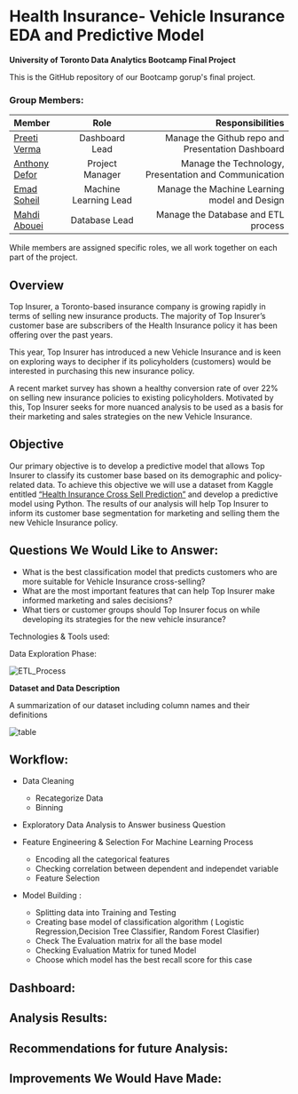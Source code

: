 # Health Insurance- Vehicle Insurance EDA and Predictive Model
**University of Toronto Data Analytics Bootcamp Final Project**

This is the GitHub repository of our Bootcamp gorup's final project.

### Group Members:

| Member         | Role                 | Responsibilities                                           |
| :---           |     :---:            |          ---:                                              |
|  [Preeti Verma](https://github.com/vermapreeti003)   | Dashboard Lead       | Manage the Github repo and Presentation Dashboard          |
| [Anthony Defor](https://github.com/tonydefor) | Project Manager      | Manage the Technology, Presentation and Communication      |
| [Emad Soheil](https://github.com/EmadSoheili)    | Machine Learning Lead| Manage the Machine Learning model and Design               |
| [Mahdi Abouei](https://github.com/aboueim)   | Database Lead        | Manage the Database and ETL process                        |

While members are assigned specific roles, we all work together on each part of the project.

## Overview

Top Insurer, a Toronto-based insurance company is growing rapidly in terms of selling new insurance products. The majority of Top Insurer’s customer base are subscribers of the Health Insurance policy it has been offering over the past years.

This year, Top Insurer has introduced a new Vehicle Insurance and is keen on exploring ways to decipher if its policyholders (customers) would be interested in purchasing this new insurance policy.

A recent market survey has shown a healthy conversion rate of over 22% on selling new insurance policies to existing policyholders. Motivated by this, Top Insurer seeks for more nuanced analysis to be used as a basis for their marketing and sales strategies on the new Vehicle Insurance.

## Objective

Our primary objective is to develop a predictive model that allows Top Insurer to classify its customer base based on its demographic and policy-related data. To achieve this objective we will use a dataset from Kaggle entitled [“Health Insurance Cross Sell Prediction”](https://www.kaggle.com/datasets/anmolkumar/health-insurance-cross-sell-prediction?resource=download) and develop a predictive model using Python. The results of our analysis will help Top Insurer to inform its customer base segmentation for marketing and selling them the new Vehicle Insurance policy.


## Questions We Would Like to Answer:
      
 * What is the best classification model that predicts customers who are more suitable for Vehicle Insurance cross-selling?
 * What are the most important features that can help Top Insurer make informed marketing and sales decisions?
 * What tiers or customer groups should Top Insurer focus on while developing its strategies for the new vehicle insurance?


Technologies & Tools used:






Data Exploration Phase:



![ETL_Process](https://user-images.githubusercontent.com/111541268/214387965-45fc13a0-bd83-4a02-ae18-5c06748f09fe.png)



**Dataset and Data Description**

A summarization of our dataset including column names and their definitions

![table](https://user-images.githubusercontent.com/111541268/214397203-6c2bb60a-58ce-440e-a0e6-72e6df24710d.png)



## Workflow:
* Data Cleaning
   * Recategorize Data
   * Binning
* Exploratory Data Analysis to Answer business Question

* Feature Engineering & Selection For Machine Learning Process

  * Encoding all the categorical features
  * Checking correlation between dependent and independet variable
  * Feature Selection
  
* Model Building :

  * Splitting data into Training and Testing
  * Creating base model of classification algorithm ( Logistic Regression,Decision Tree Classifier, Random Forest Clasifier)
  * Check The Evaluation matrix for all the base model
  * Checking Evaluation Matrix for tuned Model
  * Choose which model has the best recall score for this case  
  
  
## Dashboard:

## Analysis Results:


## Recommendations for future Analysis:


## Improvements We Would Have Made:

  
